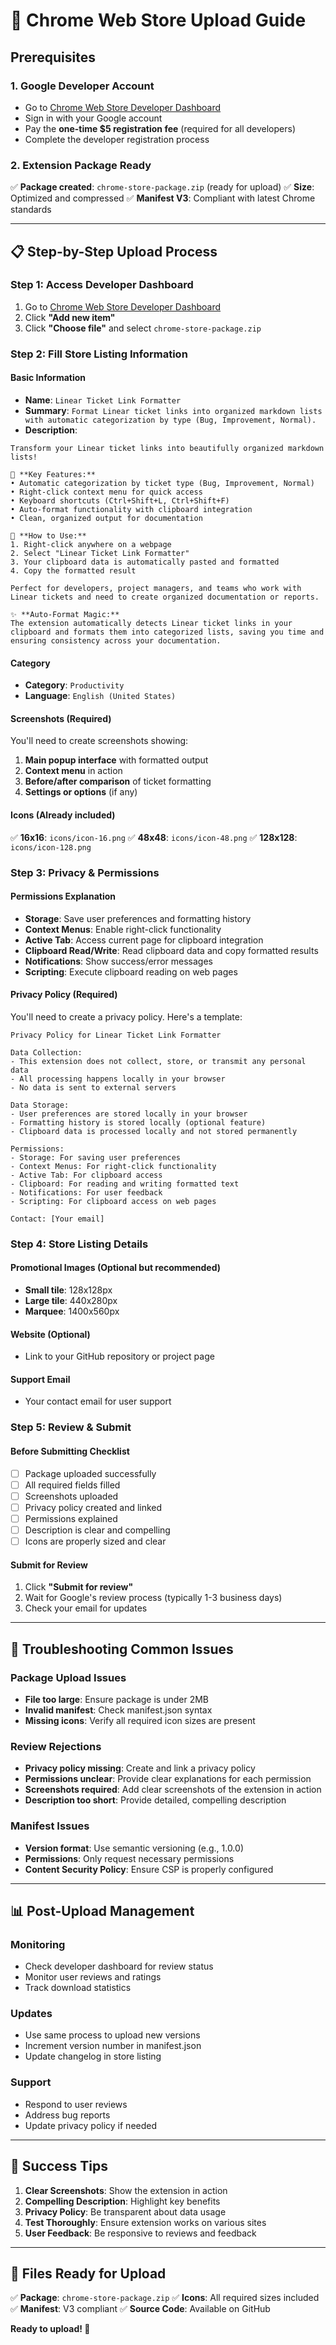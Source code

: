 # 🚀 Chrome Web Store Upload Guide

## **Prerequisites**

### **1. Google Developer Account**

- Go to [Chrome Web Store Developer Dashboard](https://chrome.google.com/webstore/devconsole/)
- Sign in with your Google account
- Pay the **one-time $5 registration fee** (required for all developers)
- Complete the developer registration process

### **2. Extension Package Ready**

✅ **Package created**: `chrome-store-package.zip` (ready for upload)
✅ **Size**: Optimized and compressed
✅ **Manifest V3**: Compliant with latest Chrome standards

---

## **📋 Step-by-Step Upload Process**

### **Step 1: Access Developer Dashboard**

1. Go to [Chrome Web Store Developer Dashboard](https://chrome.google.com/webstore/devconsole/)
2. Click **"Add new item"**
3. Click **"Choose file"** and select `chrome-store-package.zip`

### **Step 2: Fill Store Listing Information**

#### **Basic Information**

- **Name**: `Linear Ticket Link Formatter`
- **Summary**: `Format Linear ticket links into organized markdown lists with automatic categorization by type (Bug, Improvement, Normal).`
- **Description**:

```
Transform your Linear ticket links into beautifully organized markdown lists!

🎯 **Key Features:**
• Automatic categorization by ticket type (Bug, Improvement, Normal)
• Right-click context menu for quick access
• Keyboard shortcuts (Ctrl+Shift+L, Ctrl+Shift+F)
• Auto-format functionality with clipboard integration
• Clean, organized output for documentation

🚀 **How to Use:**
1. Right-click anywhere on a webpage
2. Select "Linear Ticket Link Formatter"
3. Your clipboard data is automatically pasted and formatted
4. Copy the formatted result

Perfect for developers, project managers, and teams who work with Linear tickets and need to create organized documentation or reports.

✨ **Auto-Format Magic:**
The extension automatically detects Linear ticket links in your clipboard and formats them into categorized lists, saving you time and ensuring consistency across your documentation.
```

#### **Category**

- **Category**: `Productivity`
- **Language**: `English (United States)`

#### **Screenshots** (Required)

You'll need to create screenshots showing:

1. **Main popup interface** with formatted output
2. **Context menu** in action
3. **Before/after comparison** of ticket formatting
4. **Settings or options** (if any)

#### **Icons** (Already included)

✅ **16x16**: `icons/icon-16.png`
✅ **48x48**: `icons/icon-48.png`
✅ **128x128**: `icons/icon-128.png`

### **Step 3: Privacy & Permissions**

#### **Permissions Explanation**

- **Storage**: Save user preferences and formatting history
- **Context Menus**: Enable right-click functionality
- **Active Tab**: Access current page for clipboard integration
- **Clipboard Read/Write**: Read clipboard data and copy formatted results
- **Notifications**: Show success/error messages
- **Scripting**: Execute clipboard reading on web pages

#### **Privacy Policy** (Required)

You'll need to create a privacy policy. Here's a template:

```
Privacy Policy for Linear Ticket Link Formatter

Data Collection:
- This extension does not collect, store, or transmit any personal data
- All processing happens locally in your browser
- No data is sent to external servers

Data Storage:
- User preferences are stored locally in your browser
- Formatting history is stored locally (optional feature)
- Clipboard data is processed locally and not stored permanently

Permissions:
- Storage: For saving user preferences
- Context Menus: For right-click functionality
- Active Tab: For clipboard access
- Clipboard: For reading and writing formatted text
- Notifications: For user feedback
- Scripting: For clipboard access on web pages

Contact: [Your email]
```

### **Step 4: Store Listing Details**

#### **Promotional Images** (Optional but recommended)

- **Small tile**: 128x128px
- **Large tile**: 440x280px
- **Marquee**: 1400x560px

#### **Website** (Optional)

- Link to your GitHub repository or project page

#### **Support Email**

- Your contact email for user support

### **Step 5: Review & Submit**

#### **Before Submitting Checklist**

- [ ] Package uploaded successfully
- [ ] All required fields filled
- [ ] Screenshots uploaded
- [ ] Privacy policy created and linked
- [ ] Permissions explained
- [ ] Description is clear and compelling
- [ ] Icons are properly sized and clear

#### **Submit for Review**

1. Click **"Submit for review"**
2. Wait for Google's review process (typically 1-3 business days)
3. Check your email for updates

---

## **🔧 Troubleshooting Common Issues**

### **Package Upload Issues**

- **File too large**: Ensure package is under 2MB
- **Invalid manifest**: Check manifest.json syntax
- **Missing icons**: Verify all required icon sizes are present

### **Review Rejections**

- **Privacy policy missing**: Create and link a privacy policy
- **Permissions unclear**: Provide clear explanations for each permission
- **Screenshots required**: Add clear screenshots of the extension in action
- **Description too short**: Provide detailed, compelling description

### **Manifest Issues**

- **Version format**: Use semantic versioning (e.g., 1.0.0)
- **Permissions**: Only request necessary permissions
- **Content Security Policy**: Ensure CSP is properly configured

---

## **📊 Post-Upload Management**

### **Monitoring**

- Check developer dashboard for review status
- Monitor user reviews and ratings
- Track download statistics

### **Updates**

- Use same process to upload new versions
- Increment version number in manifest.json
- Update changelog in store listing

### **Support**

- Respond to user reviews
- Address bug reports
- Update privacy policy if needed

---

## **🎯 Success Tips**

1. **Clear Screenshots**: Show the extension in action
2. **Compelling Description**: Highlight key benefits
3. **Privacy Policy**: Be transparent about data usage
4. **Test Thoroughly**: Ensure extension works on various sites
5. **User Feedback**: Be responsive to reviews and feedback

---

## **📁 Files Ready for Upload**

✅ **Package**: `chrome-store-package.zip`
✅ **Icons**: All required sizes included
✅ **Manifest**: V3 compliant
✅ **Source Code**: Available on GitHub

**Ready to upload! 🚀**
